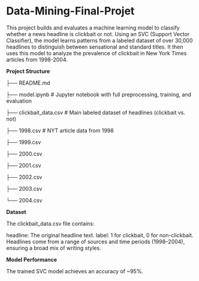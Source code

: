 # Data-Mining-Final-Projet

This project builds and evaluates a machine learning model to classify whether a news headline is clickbait or not. Using an SVC (Support Vector Classifier), the model learns patterns from a labeled dataset of over 30,000 headlines to distinguish between sensational and standard titles. It then uses this model to analyze the prevalence of clickbait in New York Times articles from 1998-2004.

**Project Structure**

├── README.md

├── model.ipynb                       # Jupyter notebook with full preprocessing, training, and evaluation

├── clickbait_data.csv                # Main labeled dataset of headlines (clickbait vs. not)

├── 1998.csv                          # NYT article data from 1998

├── 1999.csv

├── 2000.csv

├── 2001.csv

├── 2002.csv

├── 2003.csv

└── 2004.csv


**Dataset**

The clickbait_data.csv file contains:

headline: The original headline text.
label: 1 for clickbait, 0 for non-clickbait.
Headlines come from a range of sources and time periods (1998–2004), ensuring a broad mix of writing styles.

**Model Performance**

The trained SVC model achieves an accuracy of ~95%.
